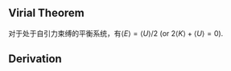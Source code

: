 ## Virial Theorem
对于处于自引力束缚的平衡系统，有$\langle E\rangle = \langle U \rangle /2$ (or $2\langle K \rangle + \langle U \rangle = 0$).

## Derivation

